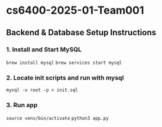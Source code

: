 # cs6400-2025-01-Team001

## Backend & Database Setup Instructions

### 1. Install and Start MySQL

`brew install mysql`
`brew services start mysql`

### 2. Locate init scripts and run with mysql
`mysql -u root -p < init.sql`

### 3. Run app
`source venv/bin/activate`
`python3 app.py`